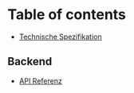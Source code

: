 # Table of contents

* [Technische Spezifikation](README.md)

## Backend

* [API Referenz](backend/api-referenz.md)

